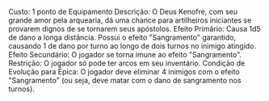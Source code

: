 Custo: 1 ponto de Equipamento
Descrição: O Deus Kenofre, com seu grande amor pela arquearia, dá uma chance para artilheiros iniciantes se provarem dignos de se tornarem seus apóstolos.
Efeito Primário: Causa 1d5 de dano a longa distância. Possui o efeito "Sangramento" garantido, causando 1 de dano por turno ao longo de dois turnos no inimigo atingido.
Efeito Secundário: O jogador se torna imune ao efeito "Sangramento".
Restrição: O jogador só pode ter arcos em seu inventário.
Condição de Evolução para Épica: O jogador deve eliminar 4 inimigos com o efeito "Sangramento" (ou seja, deve matar com o dano de sangramento nos turnos).